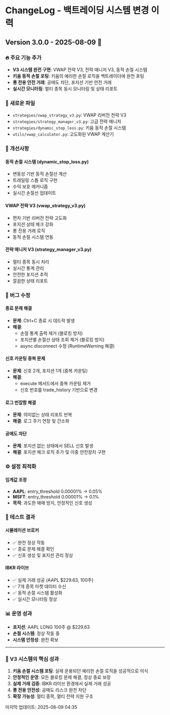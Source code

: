 # ChangeLog - 백트레이딩 시스템 변경 이력

## Version 3.0.0 - 2025-08-09 🎉

### 🔥 주요 기능 추가
- **V3 시스템 완전 구현**: VWAP 전략 V3, 전략 매니저 V3, 동적 손절 시스템
- **키움 동적 손절 포팅**: 키움의 예리한 손절 로직을 백트레이더에 완전 포팅
- **롱 전용 안전 거래**: 공매도 차단, 포지션 기반 안전 거래
- **실시간 모니터링**: 멀티 종목 동시 모니터링 및 상태 리포트

### 📁 새로운 파일
- `strategies/vwap_strategy_v3.py`: VWAP 리버전 전략 V3
- `strategies/strategy_manager_v3.py`: 고급 전략 매니저
- `strategies/dynamic_stop_loss.py`: 키움 동적 손절 시스템
- `utils/vwap_calculator.py`: 고도화된 VWAP 계산기

### 🔧 개선사항

#### 동적 손절 시스템 (dynamic_stop_loss.py)
- 변동성 기반 동적 손절선 계산
- 트레일링 스톱 로직 구현
- 수익 보호 메커니즘
- 실시간 손절선 업데이트

#### VWAP 전략 V3 (vwap_strategy_v3.py)
- 편차 기반 리버전 전략 고도화
- 포지션 상태 체크 강화
- 롱 전용 거래 로직
- 동적 손절 시스템 연동

#### 전략 매니저 V3 (strategy_manager_v3.py)
- 멀티 종목 동시 처리
- 실시간 통계 관리
- 안전한 포지션 추적
- 깔끔한 상태 리포트

### 🚨 버그 수정

#### 종료 문제 해결
- **문제**: Ctrl+C 종료 시 데드락 발생
- **해결**: 
  - 손절 통계 출력 제거 (블로킹 방지)
  - 포지션별 손절선 상태 조회 제거 (블로킹 방지)
  - async disconnect 수정 (RuntimeWarning 해결)

#### 신호 카운팅 중복 문제
- **문제**: 신호 2개, 포지션 1개 (중복 카운팅)
- **해결**: 
  - execute 메서드에서 중복 카운팅 제거
  - 신호 번호를 trade_history 기반으로 변경

#### 로그 번잡함 해결
- **문제**: 의미없는 상태 리포트 반복
- **해결**: 로그 주기 연장 및 간소화

#### 공매도 차단
- **문제**: 포지션 없는 상태에서 SELL 신호 발생
- **해결**: 포지션 체크 로직 추가 및 이중 안전장치 구현

### ⚙️ 설정 최적화

#### 임계값 조정
- **AAPL**: entry_threshold 0.00001% → 0.05%
- **MSFT**: entry_threshold 0.00001% → 0.1%
- **목적**: 과도한 매매 방지, 안정적인 신호 생성

### 🧪 테스트 결과

#### 시뮬레이션 브로커
- ✅ 완전 정상 작동
- ✅ 종료 문제 해결 확인
- ✅ 신호 생성 및 포지션 관리 정상

#### IBKR 라이브
- ✅ 실제 거래 성공 (AAPL $229.63, 100주)
- ✅ 7개 종목 마켓 데이터 수신
- ✅ 동적 손절 시스템 활성화
- ✅ 실시간 모니터링 정상

### 📊 운영 성과
- **포지션**: AAPL LONG 100주 @ $229.63
- **손절 시스템**: 정상 작동 중
- **시스템 안정성**: 완전 확보

---

### 🎯 V3 시스템의 핵심 성과
1. **키움 손절 시스템 포팅**: 실제 운용되던 예리한 손절 로직을 성공적으로 이식
2. **안정적인 운영**: 모든 블로킹 문제 해결, 정상 종료 보장
3. **실제 거래 검증**: IBKR 라이브 환경에서 실제 거래 성공
4. **롱 전용 안전성**: 공매도 리스크 완전 차단
5. **확장 가능성**: 멀티 종목, 멀티 전략 지원 구조

마지막 업데이트: 2025-08-09 04:35